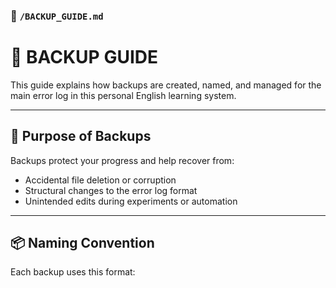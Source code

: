 ### 📁 `/BACKUP_GUIDE.md`

# 🧰 BACKUP GUIDE

This guide explains how backups are created, named, and managed for the main error log in this personal English learning system.

---

## 🔐 Purpose of Backups

Backups protect your progress and help recover from:

- Accidental file deletion or corruption
- Structural changes to the error log format
- Unintended edits during experiments or automation

---

## 📦 Naming Convention

Each backup uses this format:
